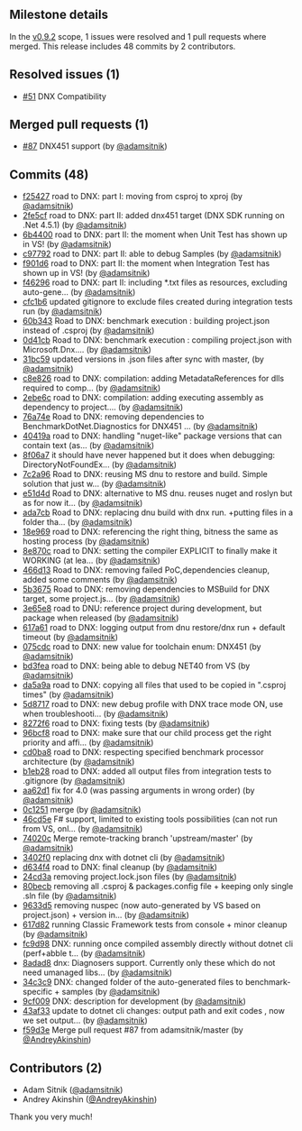 ## Milestone details

In the [v0.9.2](https://github.com/dotnet/BenchmarkDotNet/issues?q=milestone:v0.9.2) scope, 
1 issues were resolved and 1 pull requests where merged.
This release includes 48 commits by 2 contributors.

## Resolved issues (1)

* [#51](https://github.com/dotnet/BenchmarkDotNet/issues/51) DNX Compatibility

## Merged pull requests (1)

* [#87](https://github.com/dotnet/BenchmarkDotNet/pull/87) DNX451 support (by [@adamsitnik](https://github.com/adamsitnik))

## Commits (48)

* [f25427](https://github.com/dotnet/BenchmarkDotNet/commit/f25427d5cd3897a7e468b0525e3f36c924a18ba0) road to DNX: part I: moving from csproj to xproj (by [@adamsitnik](https://github.com/adamsitnik))
* [2fe5cf](https://github.com/dotnet/BenchmarkDotNet/commit/2fe5cfd4f44a0bb7285e8c029e7713f6293af859) road to DNX: part II: added dnx451 target (DNX SDK running on .Net 4.5.1) (by [@adamsitnik](https://github.com/adamsitnik))
* [6b4400](https://github.com/dotnet/BenchmarkDotNet/commit/6b4400298de50b46c87769cb278934afdf818a72) road to DNX: part II: the moment when Unit Test has shown up in VS! (by [@adamsitnik](https://github.com/adamsitnik))
* [c97792](https://github.com/dotnet/BenchmarkDotNet/commit/c9779243b2f0cd5cecd868d84635d8345ec2d86c) road to DNX: part II: able to debug Samples (by [@adamsitnik](https://github.com/adamsitnik))
* [f901d6](https://github.com/dotnet/BenchmarkDotNet/commit/f901d60e016c4d30d1b8cb581e624cf8ec917a8f) road to DNX: part II: the moment when Integration Test has shown up in VS! (by [@adamsitnik](https://github.com/adamsitnik))
* [f46296](https://github.com/dotnet/BenchmarkDotNet/commit/f46296cc4a67abb8ef8d3846a10978eab3ebf5d1) road to DNX: part II: including *.txt files as resources, excluding auto-gene... (by [@adamsitnik](https://github.com/adamsitnik))
* [cfc1b6](https://github.com/dotnet/BenchmarkDotNet/commit/cfc1b65cab53e851882948682bc6a4761aa0a05c) updated gitignore to exclude files created during integration tests run (by [@adamsitnik](https://github.com/adamsitnik))
* [60b343](https://github.com/dotnet/BenchmarkDotNet/commit/60b3437143f4bf81d4db305a0910cf9fe5e08d43) Road to DNX: benchmark execution : building project.json instead of .csproj (by [@adamsitnik](https://github.com/adamsitnik))
* [0d41cb](https://github.com/dotnet/BenchmarkDotNet/commit/0d41cb6a9aeb95c1db67cd165b3fe3fd66f40b65) Road to DNX: benchmark execution : compiling project.json with Microsoft.Dnx.... (by [@adamsitnik](https://github.com/adamsitnik))
* [31bc59](https://github.com/dotnet/BenchmarkDotNet/commit/31bc591cdab8dfd06bb1ac059501d560eb2e1680) updated versions in .json files after sync with master, (by [@adamsitnik](https://github.com/adamsitnik))
* [c8e826](https://github.com/dotnet/BenchmarkDotNet/commit/c8e8268543d4e3643782af25f75f0ea9153c0ab2) road to DNX: compilation: adding MetadataReferences for dlls required to comp... (by [@adamsitnik](https://github.com/adamsitnik))
* [2ebe6c](https://github.com/dotnet/BenchmarkDotNet/commit/2ebe6c1fcb477583b73f5a90e6586356b8368e72) road to DNX: compilation: adding executing assembly as dependency to project.... (by [@adamsitnik](https://github.com/adamsitnik))
* [76a74e](https://github.com/dotnet/BenchmarkDotNet/commit/76a74ef5ed2b4f99ca781f0f5bc94e9f20bdd3c2) Road to DNX: removing dependencies to BenchmarkDotNet.Diagnostics for DNX451 ... (by [@adamsitnik](https://github.com/adamsitnik))
* [40419a](https://github.com/dotnet/BenchmarkDotNet/commit/40419ac376341a1a154f9e8fc60468a038a2da61) road to DNX: handling "nuget-like" package versions that can contain text (as... (by [@adamsitnik](https://github.com/adamsitnik))
* [8f06a7](https://github.com/dotnet/BenchmarkDotNet/commit/8f06a7cc6b8e879878dc72581bf4c72d07e2b9c4) it should have never happened but it does when debugging: DirectoryNotFoundEx... (by [@adamsitnik](https://github.com/adamsitnik))
* [7c2a96](https://github.com/dotnet/BenchmarkDotNet/commit/7c2a96a5e34a166aa51cfb5ecaab490d71cfd3f5) Road to DNX: reusing MS dnu to restore and build. Simple solution that just w... (by [@adamsitnik](https://github.com/adamsitnik))
* [e51d4d](https://github.com/dotnet/BenchmarkDotNet/commit/e51d4d296350b276777769cfb838f45f9e2afcd4) Road to DNX: alternative to MS dnu. reuses nuget and roslyn but as for now it... (by [@adamsitnik](https://github.com/adamsitnik))
* [ada7cb](https://github.com/dotnet/BenchmarkDotNet/commit/ada7cb5ed60deb1d88ee2bfb2bb2340a959d88f0) Road to DNX: replacing dnu build with dnx run. +putting files in a folder tha... (by [@adamsitnik](https://github.com/adamsitnik))
* [18e969](https://github.com/dotnet/BenchmarkDotNet/commit/18e969e00fc491965282e2aa542a9f44c1cac303) road to DNX: referencing the right thing, bitness the same as hosting process (by [@adamsitnik](https://github.com/adamsitnik))
* [8e870c](https://github.com/dotnet/BenchmarkDotNet/commit/8e870c0566ed457e413955d44acc0c3444244a6c) road to DNX: setting the compiler EXPLICIT to finally make it WORKING (at lea... (by [@adamsitnik](https://github.com/adamsitnik))
* [466d13](https://github.com/dotnet/BenchmarkDotNet/commit/466d1346079e18bd7272c13869481e07892d605a) Road to DNX: removing failed PoC,dependencies cleanup, added some comments (by [@adamsitnik](https://github.com/adamsitnik))
* [5b3675](https://github.com/dotnet/BenchmarkDotNet/commit/5b3675e87f65c35f721db0d8d652070e91b7b813) Road to DNX: removing dependencies to MSBuild for DNX target, some project.js... (by [@adamsitnik](https://github.com/adamsitnik))
* [3e65e8](https://github.com/dotnet/BenchmarkDotNet/commit/3e65e87810152ddcd98bf8c8fac97b1c6ee665d1) road to DNU: reference project during development, but package when released (by [@adamsitnik](https://github.com/adamsitnik))
* [617a61](https://github.com/dotnet/BenchmarkDotNet/commit/617a616fdfae42362b77e70dd7dd06e2d4053403) road to DNX: logging output from dnu restore/dnx run + default timeout (by [@adamsitnik](https://github.com/adamsitnik))
* [075cdc](https://github.com/dotnet/BenchmarkDotNet/commit/075cdc08a69bf2c721ac4404fef390d6ae1449a0) road to DNX: new value for toolchain enum: DNX451 (by [@adamsitnik](https://github.com/adamsitnik))
* [bd3fea](https://github.com/dotnet/BenchmarkDotNet/commit/bd3fea7f876da55853e3470e9bfcf97942694a1c) road to DNX: being able to debug NET40 from VS (by [@adamsitnik](https://github.com/adamsitnik))
* [da5a9a](https://github.com/dotnet/BenchmarkDotNet/commit/da5a9a8278e396410c9ebe20e0dada70641ae164) road to DNX: copying all files that used to be copied in ".csproj times" (by [@adamsitnik](https://github.com/adamsitnik))
* [5d8717](https://github.com/dotnet/BenchmarkDotNet/commit/5d871711d455dc3e07b3752458a710c039a3315c) road to DNX: new debug profile with DNX trace mode ON, use when troubleshooti... (by [@adamsitnik](https://github.com/adamsitnik))
* [8272f6](https://github.com/dotnet/BenchmarkDotNet/commit/8272f67c43fbb64cc58119fd1076cc2138d8819e) road to DNX: fixing tests (by [@adamsitnik](https://github.com/adamsitnik))
* [96bcf8](https://github.com/dotnet/BenchmarkDotNet/commit/96bcf82bc594374f277d0c9f7bbe0e83dec33436) road to DNX: make sure that our child process get the right priority and affi... (by [@adamsitnik](https://github.com/adamsitnik))
* [cd0ba8](https://github.com/dotnet/BenchmarkDotNet/commit/cd0ba801bd508edde5beda6595ac422b1181a235) road to DNX: respecting specified benchmark processor architecture (by [@adamsitnik](https://github.com/adamsitnik))
* [b1eb28](https://github.com/dotnet/BenchmarkDotNet/commit/b1eb2873bb49e34ec13e751a0b2ec9bb32e0737f) road to DNX: added all output files from integration tests to .gitignore (by [@adamsitnik](https://github.com/adamsitnik))
* [aa62d1](https://github.com/dotnet/BenchmarkDotNet/commit/aa62d1d3d80f344178b4f2c0c1451b794cc0b18c) fix for 4.0 (was passing arguments in wrong order) (by [@adamsitnik](https://github.com/adamsitnik))
* [0c1251](https://github.com/dotnet/BenchmarkDotNet/commit/0c12515b979dbc9e81222891b610e78fb96051f6) merge (by [@adamsitnik](https://github.com/adamsitnik))
* [46cd5e](https://github.com/dotnet/BenchmarkDotNet/commit/46cd5ef204b6832ba0b324f67ce953caea408d6c) F# support, limited to existing tools possibilities (can not run from VS, onl... (by [@adamsitnik](https://github.com/adamsitnik))
* [74020c](https://github.com/dotnet/BenchmarkDotNet/commit/74020c52d9d0c84d4e2069e9b3f7d365b3f96a0f) Merge remote-tracking branch 'upstream/master' (by [@adamsitnik](https://github.com/adamsitnik))
* [3402f0](https://github.com/dotnet/BenchmarkDotNet/commit/3402f012cc59d50491d29322c06c4e8c0a52ddde) replacing dnx with dotnet cli (by [@adamsitnik](https://github.com/adamsitnik))
* [d634f4](https://github.com/dotnet/BenchmarkDotNet/commit/d634f405b5bab2d1acc65909ac1161c463fdd852) road to DNX: final cleanup (by [@adamsitnik](https://github.com/adamsitnik))
* [24cd3a](https://github.com/dotnet/BenchmarkDotNet/commit/24cd3a7dc7f8491accdaf10c6a3e45e1d3f50c64) removing project.lock.json files (by [@adamsitnik](https://github.com/adamsitnik))
* [80becb](https://github.com/dotnet/BenchmarkDotNet/commit/80becb3d8ba301a64808027c08d739e4f562630c) removing all .csproj & packages.config file + keeping only single .sln file (by [@adamsitnik](https://github.com/adamsitnik))
* [9633d5](https://github.com/dotnet/BenchmarkDotNet/commit/9633d58678c0e2aa99b2b187a20176666f82b62a) removing nuspec (now auto-generated by VS based on project.json) + version in... (by [@adamsitnik](https://github.com/adamsitnik))
* [617d82](https://github.com/dotnet/BenchmarkDotNet/commit/617d8200e54021e51d9b49cc7daa271e1709d9ff) running Classic Framework tests from console + minor cleanup (by [@adamsitnik](https://github.com/adamsitnik))
* [fc9d98](https://github.com/dotnet/BenchmarkDotNet/commit/fc9d98910c6edfb4171835522d19fad6b8e5384b) DNX: running once compiled assembly directly without dotnet cli (perf+abble t... (by [@adamsitnik](https://github.com/adamsitnik))
* [8adad8](https://github.com/dotnet/BenchmarkDotNet/commit/8adad8a02b7d5b22fb11024d696815fa3dd1323a) dnx: Diagnosers support. Currently only these which do not need umanaged libs... (by [@adamsitnik](https://github.com/adamsitnik))
* [34c3c9](https://github.com/dotnet/BenchmarkDotNet/commit/34c3c9e2377190e744d6616f1fef4314edeb6a58) DNX: changed folder of the auto-generated files to benchmark-specific + samples (by [@adamsitnik](https://github.com/adamsitnik))
* [9cf009](https://github.com/dotnet/BenchmarkDotNet/commit/9cf00950e4bc26f5abaf41b5eb1d2bf82a6fc196) DNX: description for development (by [@adamsitnik](https://github.com/adamsitnik))
* [43af33](https://github.com/dotnet/BenchmarkDotNet/commit/43af33aacd38cf795863115dd13d905a235f9e62) update to dotnet cli changes: output path and exit  codes , now we set output... (by [@adamsitnik](https://github.com/adamsitnik))
* [f59d3e](https://github.com/dotnet/BenchmarkDotNet/commit/f59d3e8ee1d61f951d9b330e76c1eaa52c07aced) Merge pull request #87 from adamsitnik/master (by [@AndreyAkinshin](https://github.com/AndreyAkinshin))

## Contributors (2)

* Adam Sitnik ([@adamsitnik](https://github.com/adamsitnik))
* Andrey Akinshin ([@AndreyAkinshin](https://github.com/AndreyAkinshin))

Thank you very much!

